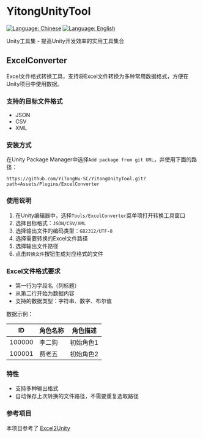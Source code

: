 # YitongUnityTool

[![Language: Chinese](https://img.shields.io/badge/Language-Chinese-green)](Readme.md)
[![Language: English](https://img.shields.io/badge/Language-English-blue)](Readme.en.md)

Unity工具集 - 提高Unity开发效率的实用工具集合

## ExcelConverter

Excel文件格式转换工具，支持将Excel文件转换为多种常用数据格式，方便在Unity项目中使用数据。

### 支持的目标文件格式

- JSON
- CSV
- XML

### 安装方式

在Unity Package Manager中选择`Add package from git URL`，并使用下面的路径：

```
https://github.com/YiTongHu-SC/YitongUnityTool.git?path=Assets/Plugins/ExcelConverter
```

### 使用说明

1. 在Unity编辑器中，选择`Tools/ExcelConverter`菜单项打开转换工具窗口
2. 选择目标格式：`JSON/CSV/XML`
3. 选择输出文件的编码类型：`GB2312/UTF-8`
3. 选择需要转换的Excel文件路径
4. 选择输出文件路径
4. 点击`转换文件`按钮生成对应格式的文件

### Excel文件格式要求

- 第一行为字段名（列标题）
- 从第二行开始为数据内容
- 支持的数据类型：字符串、数字、布尔值

数据示例：

| ID     | 角色名称 | 角色描述  |
|--------|------|-------|
| 100000 | 李二狗  | 初始角色1 |
| 100001 | 费老五  | 初始角色2 |

### 特性

- 支持多种输出格式
- 自动保存上次转换的文件路径，不需要重复选取路径

### 参考项目

本项目参考了 [Excel2Unity](https://github.com/qinyuanpei/Excel2Unity.git)
